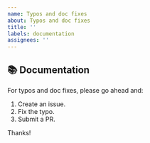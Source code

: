 ```yaml
---
name: Typos and doc fixes
about: Typos and doc fixes
title: ''
labels: documentation
assignees: ''
---
```


## 📚 Documentation

For typos and doc fixes, please go ahead and:

1. Create an issue.
2. Fix the typo.
3. Submit a PR.

Thanks!

